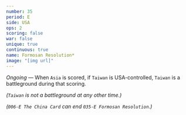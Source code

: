 ```yaml
---
number: 35
period: E
side: USA
ops: 2
scoring: false
war: false
unique: true
continuous: true
name: Formosan Resolution*
image: "[img url]"
---
```

*Ongoing* — When `Asia` is scored, if `Taiwan` is USA-controlled, `Taiwan` is a battleground during that scoring.

*(`Taiwan` is not a battleground at any other time.)*

*(`006-E The China Card` can end `035-E Formosan Resolution`.)*
